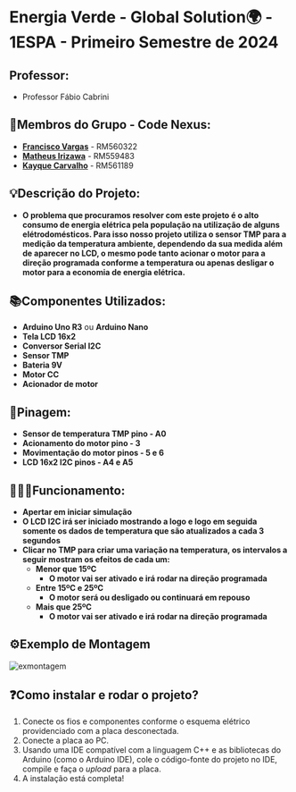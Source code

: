 # Energia Verde - Global Solution🌍 - 1ESPA - Primeiro Semestre de 2024

## Professor: 
- Professor Fábio Cabrini
## 👤Membros do Grupo - **Code Nexus**:
- [**Francisco Vargas**](https://github.com/Franciscov25) - RM560322
- [**Matheus Irizawa**](https://github.com/Matheus-Eiki) - RM559483
- [**Kayque Carvalho**](https://github.com/Kat-Carv) - RM561189

## 💡Descrição do Projeto:
- **O problema que procuramos resolver com este projeto é o alto consumo de energia elétrica pela população na utilização de alguns elétrodomésticos. Para isso nosso projeto utiliza o sensor TMP para a medição da temperatura ambiente, dependendo da sua medida além de aparecer no LCD, o mesmo pode tanto acionar o motor para a direção programada conforme a temperatura ou apenas desligar o motor para a economia de energia elétrica.**

## 📚Componentes Utilizados:
- **Arduino Uno R3** ou **Arduino Nano**
- **Tela LCD 16x2**
- **Conversor Serial I2C**
- **Sensor TMP**
- **Bateria 9V**
- **Motor CC**
- **Acionador de motor**

## 📍Pinagem:
- **Sensor de temperatura TMP pino - A0**
- **Acionamento do motor pino - 3**
- **Movimentação do motor pinos - 5 e 6**
- **LCD 16x2 I2C pinos - A4 e A5**

## 👨🏽‍💻Funcionamento:
- **Apertar em iniciar simulação**
- **O LCD I2C irá ser iniciado mostrando a logo e logo em seguida somente os dados de temperatura que são atualizados a cada 3 segundos**
- **Clicar no TMP para criar uma variação na temperatura, os intervalos a seguir mostram os efeitos de cada um:**
  - **Menor que 15ºC**
    - **O motor vai ser ativado e irá rodar na direção programada**
  - **Entre 15ºC e 25ºC**
    - **O motor será ou desligado ou continuará em repouso**
  - **Mais que 25ºC**
    - **O motor vai ser ativado e irá rodar na direção programada**
## ⚙️Exemplo de Montagem
![exmontagem](https://github.com/user-attachments/assets/a94e70a1-08ff-4138-983f-fd2a015ab414)


## ❓Como instalar e rodar o projeto?
1. Conecte os fios e componentes conforme o esquema elétrico providenciado com a placa desconectada.
2. Conecte a placa ao PC.
3. Usando uma IDE compatível com a linguagem C++ e as bibliotecas do Arduino (como o Arduino IDE), cole o código-fonte do projeto no IDE, compile e faça o *upload* para a placa.
4. A instalação está completa!
